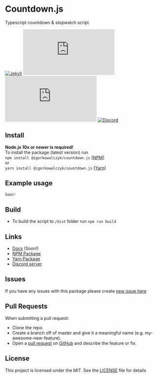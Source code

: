# Countdown.js
Typescript countdown & stopwatch script.

[![Jekyll](https://img.shields.io/github/workflow/status/igorkowalczyk/countdown.js/typescript?style=flat-square&logo=github&color=%2334D058)](https://igorkowalczyk.github.io/countdown.js)
[![GitHub License](https://img.shields.io/github/license/igorkowalczyk/countdown.js?color=%2334D058&logo=github&style=flat-square)](https://igorkowalczyk.github.io/countdown.js/license.txt)
[![Version](https://img.shields.io/github/v/release/igorkowalczyk/countdown.js?color=%2334D058&logo=github&style=flat-square)](https://github.com/igorkowalczyk/countdown.js/releases)
[![Discord](https://img.shields.io/discord/666599184844980224?color=%2334D058&logo=discord&style=flat-square&logoColor=7289da)](https://igorkowalczyk.github.io/majobot/server)

## Install
**Node.js 10x or newer is required!**<br>
To install the package (latest version) run<br>
`npm install @igorkowalczyk/countdown.js` [[NPM](https://npmjs.org/package/@igorkowalczyk/countdown.js)]<br>
or<br>
`yarn install @igorkowalczyk/countdown.js` [[Yarn](https://yarnpkg.com/package/@igorkowalczyk/countdown.js)]

## Example usage
```js
Soon!
```

## Build
- To build the script to `/dist` folder run `npm run build`

## Links
 - [Docs](https://igorkowalczyk.github.io/countdown.js) (Soon!)
 - [NPM Package](https://npmjs.org/package/@igorkowalczyk/countdown.js)
 - [Yarn Package](https://yarnpkg.com/package/@igorkowalczyk/countdown.js)
 - [Discord server](https://majoexe.herokuapp.com/server)

## Issues
If you have any issues with this package please create [new issue here](https://github.com/igorkowalczyk/countdown.js/issues)

## Pull Requests
When submitting a pull request:
- Clone the repo.
- Create a branch off of master and give it a meaningful name (e.g. my-awesome-new-feature).
- Open a [pull request](https://github.com/igorkowalczyk/countdown.js/pulls) on [GitHub](https://github.com) and describe the feature or fix.

## License
This project is licensed under the MIT. See the [LICENSE](https://github.com/igorkowalczyk/countdown.js/blob/master/license.txt) file for details
